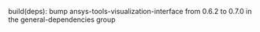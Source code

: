 build(deps): bump ansys-tools-visualization-interface from 0.6.2 to 0.7.0 in the general-dependencies group